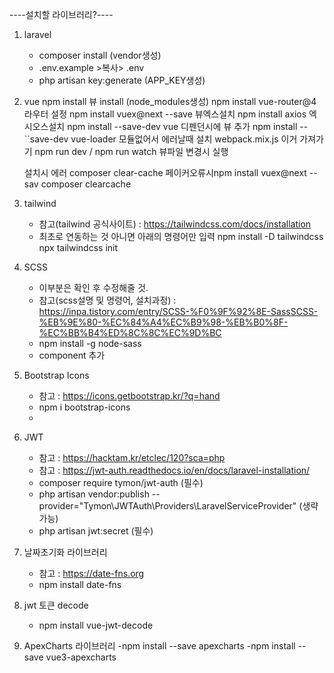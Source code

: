 ----설치할 라이브러리?----
1. laravel
    - composer install (vendor생성)
    - .env.example >복사> .env
    - php artisan key:generate (APP_KEY생성)

2. vue
    npm install    뷰 install (node_modules생성)
    npm install vue-router@4     라우터 설정
    npm install vuex@next --save    뷰엑스설치
    npm install axios    엑시오스설치
    npm install --save-dev vue     디펜던시에 뷰 추가
    npm install --``save-dev vue-loader   모듈없어서 에러날때 설치
    webpack.mix.js  이거 가져가기
    npm run dev / npm run watch    뷰파일 변경시 실행

    설치시 에러
    composer clear-cache    페이커오류시npm install vuex@next --sav
    composer clearcache

3. tailwind
    - 참고(tailwind 공식사이트) : https://tailwindcss.com/docs/installation
    - 최초로 연동하는 것 아니면 아래의 명령어만 입력
        npm install -D tailwindcss
        npx tailwindcss init

4. SCSS
    - 이부분은 확인 후 수정해줄 것.
    - 참고(scss설명 및 명령어, 설치과정) : https://inpa.tistory.com/entry/SCSS-%F0%9F%92%8E-SassSCSS-%EB%9E%80-%EC%84%A4%EC%B9%98-%EB%B0%8F-%EC%BB%B4%ED%8C%8C%EC%9D%BC
    - npm install -g node-sass
    - component 추가
        <style lang="scss">
            @import '../sass/app.scss';
        </style>

5. Bootstrap Icons
    - 참고 : https://icons.getbootstrap.kr/?q=hand
    - npm i bootstrap-icons
    - <link rel="stylesheet" href="https://cdn.jsdelivr.net/npm/bootstrap-icons@1.11.3/font/bootstrap-icons.min.css">

6. JWT
    - 참고 : https://hacktam.kr/etclec/120?sca=php
    - 참고 : https://jwt-auth.readthedocs.io/en/docs/laravel-installation/
    - composer require tymon/jwt-auth (필수)
    - php artisan vendor:publish --provider="Tymon\JWTAuth\Providers\LaravelServiceProvider" (생략가능)
    - php artisan jwt:secret (필수)

7. 날짜초기화 라이브러리
    - 참고 : https://date-fns.org
    - npm install date-fns

8. jwt 토큰 decode
    - npm install vue-jwt-decode

9. ApexCharts 라이브러리
    -npm install --save apexcharts
    -npm install --save vue3-apexcharts